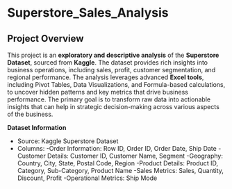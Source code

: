 # Superstore_Sales_Analysis


## Project Overview
This project is an **exploratory and descriptive analysis** of the **Superstore Dataset**, sourced from **Kaggle**. The dataset provides rich insights into business operations, including sales, profit, customer segmentation, and regional performance. The analysis leverages advanced **Excel tools**, including Pivot Tables, Data Visualizations, and Formula-based calculations, to uncover hidden patterns and key metrics that drive business performance. The primary goal is to transform raw data into actionable insights that can help in strategic decision-making across various aspects of the business.

**Dataset Information**
 - Source: Kaggle Superstore Dataset
 - Columns:
       -Order Information: Row ID, Order ID, Order Date, Ship Date
       -Customer Details: Customer ID, Customer Name, Segment
       -Geography: Country, City, State, Postal Code, Region
        -Product Details: Product ID, Category, Sub-Category, Product Name
       -Sales Metrics: Sales, Quantity, Discount, Profit
       -Operational Metrics: Ship Mode

